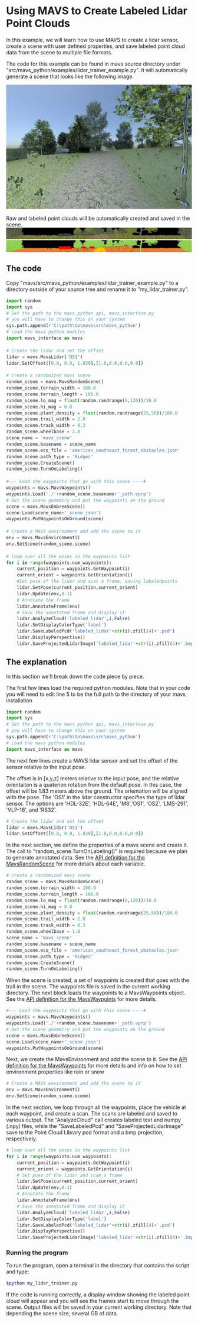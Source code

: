 # Using MAVS to Create Labeled Lidar Point Clouds

In this example, we will learn how to use MAVS to create a lidar sensor, create a scene with user defined properties, and save labeled point cloud data from the scene to multiple file formats.

The code for this example can be found in mavs source directory under "src/mavs_python/examples/lidar_trainer_example.py". It will automatically generate a scene that looks like the following image.

![Outdoor Scene](./os1_image.jpg)

Raw and labeled point clouds will be automatically created and saved in the scene.
![Lidar Point Cloud](./os1_raw_lidar.jpg)
![Labeled Point Cloud](./os1_labeled_lidar.jpg)

## The code
Copy "mavs/src/mavs_python/examples/lidar_trainer_example.py" to
a directory outside of your source tree and rename it to "my_lidar_trainer.py".

```python
import random
import sys
# Set the path to the mavs python api, mavs_interface.py
# you will have to change this on your system
sys.path.append(r'C:\path\to\mavs\src\mavs_python')
# Load the mavs python modules
import mavs_interface as mavs

# Create the lidar and set the offset
lidar = mavs.MavsLidar('OS1')
lidar.SetOffset([0.0, 0.0, 1.830],[1.0,0.0,0.0,0.0])

# create a randomized mavs scene
random_scene = mavs.MavsRandomScene()
random_scene.terrain_width = 100.0
random_scene.terrain_length = 100.0
random_scene.lo_mag = float(random.randrange(0,120))/10.0
random_scene.hi_mag = 0.0
random_scene.plant_density = float(random.randrange(25,50))/100.0
random_scene.trail_width = 2.0
random_scene.track_width = 0.3
random_scene.wheelbase = 1.8
scene_name = 'mavs_scene'
random_scene.basename = scene_name
random_scene.eco_file = 'american_southeast_forest_obstacles.json'
random_scene.path_type = 'Ridges'
random_scene.CreateScene()
random_scene.TurnOnLabeling()

#--- Load the waypoints that go with this scene ----#
waypoints = mavs.MavsWaypoints()
waypoints.Load('./'+random_scene.basename+'_path.vprp')
# Get the scene geometry and put the waypoints on the ground
scene = mavs.MavsEmbreeScene()
scene.Load(scene_name+'_scene.json')
waypoints.PutWaypointsOnGround(scene)

# Create a MAVS environment and add the scene to it
env = mavs.MavsEnvironment()
env.SetScene(random_scene.scene)

# loop over all the poses in the waypoints list
for i in range(waypoints.num_waypoints):
	current_position = waypoints.GetWaypoint(i)
	current_orient = waypoints.GetOrientation(i)
	#Set pose of the lidar and scan a frame, saving labeledpoints
	lidar.SetPose(current_position,current_orient)
	lidar.Update(env,0.1)
	# Annotate the frame
	lidar.AnnotateFrame(env)
	# Save the annotated frame and display it
	lidar.AnalyzeCloud('labeled_lidar',i,False)
	lidar.SetDisplayColorType('label')
	lidar.SaveLabeledPcd('labeled_lidar'+str(i).zfill(4)+'.pcd')
	lidar.DisplayPerspective()
	lidar.SaveProjectedLidarImage('labeled_lidar'+str(i).zfill(4)+'.bmp')
```

## The explanation

In this section we'll break down the code piece by piece.

The first few lines load the required python modules.
Note that in your code you will need to edit line 5 to be the full path to the directory of your mavs installation
```python
import random
import sys
# Set the path to the mavs python api, mavs_interface.py
# you will have to change this on your system
sys.path.append(r'C:\path\to\mavs\src\mavs_python')
# Load the mavs python modules
import mavs_interface as mavs
```

The next few lines create a MAVS lidar sensor and set the offset of the sensor relative to the input pose.

The offset is in [x,y,z] meters relative to the input pose, and the relative
orientaiton is a quaterion rotation from the default pose.
In this case, the offset will be 1.83 meters above the ground.
The orientation will be aligned with the pose.
The 'OS1' in the lidar constructor specifies the type of lidar sensor.
The options are 'HDL-32E', 'HDL-64E', 'M8','OS1', 'OS2',
'LMS-291', 'VLP-16', and 'RS32'.
```python
# Create the lidar and set the offset
lidar = mavs.MavsLidar('OS1')
lidar.SetOffset([0.0, 0.0, 1.830],[1.0,0.0,0.0,0.0])
```

In the next section, we define the properties of a mavs scene and create it.
The call to "random_scene.TurnOnLabeling()" is required because we plan to generate annotated data. See the
[API definition for the MavsRandomScene](https://cgoodin.gitlab.io/msu-autonomous-vehicle-simulator/classmavs__python_1_1mavs__interface_1_1_mavs_random_scene.html)
for more details about each variable.
```python
# create a randomized mavs scene
random_scene = mavs.MavsRandomScene()
random_scene.terrain_width = 100.0
random_scene.terrain_length = 100.0
random_scene.lo_mag = float(random.randrange(0,120))/10.0
random_scene.hi_mag = 0.0
random_scene.plant_density = float(random.randrange(25,50))/100.0
random_scene.trail_width = 2.0
random_scene.track_width = 0.3
random_scene.wheelbase = 1.8
scene_name = 'mavs_scene'
random_scene.basename = scene_name
random_scene.eco_file = 'american_southeast_forest_obstacles.json'
random_scene.path_type = 'Ridges'
random_scene.CreateScene()
random_scene.TurnOnLabeling()
```

When the scene is created, a set of waypoints is created that goes with the trail
in the scene. The waypoints file is saved in the current working directory. The next
block loads the waypoints to a MavsWaypoints object.
See the
[API definition for the MavsWaypoints](https://cgoodin.gitlab.io/msu-autonomous-vehicle-simulator/classmavs__python_1_1mavs__interface_1_1_mavs_waypoints.html) for more details.
```python
#--- Load the waypoints that go with this scene ----#
waypoints = mavs.MavsWaypoints()
waypoints.Load('./'+random_scene.basename+'_path.vprp')
# Get the scene geometry and put the waypoints on the ground
scene = mavs.MavsEmbreeScene()
scene.Load(scene_name+'_scene.json')
waypoints.PutWaypointsOnGround(scene)
```

Next, we create the MavsEnvironment and add the scene to it. See the [API definition for the MavsWaypoints](https://cgoodin.gitlab.io/msu-autonomous-vehicle-simulator/classmavs__python_1_1mavs__interface_1_1_mavs_environment.html) for more details and info on how to set environment properties like rain or snow
```python
# Create a MAVS environment and add the scene to it
env = mavs.MavsEnvironment()
env.SetScene(random_scene.scene)
```

In the next section, we loop through all the waypoints, place the vehicle at each waypoint,
and create a scan. The scans are labeled and saved to various output. The "AnalyzeCloud" call
creates labeled text and numpy (.npy) files, while the "SaveLabeledPcd" and
"SaveProjectedLidarImage" save to the Point Cloud Library pcd format and a bmp projection,
respectively.
```python
# loop over all the poses in the waypoints list
for i in range(waypoints.num_waypoints):
	current_position = waypoints.GetWaypoint(i)
	current_orient = waypoints.GetOrientation(i)
	# Set pose of the lidar and scan a frame
	lidar.SetPose(current_position,current_orient)
	lidar.Update(env,0.1)
	# Annotate the frame
	lidar.AnnotateFrame(env)
	# Save the annotated frame and display it
	lidar.AnalyzeCloud('labeled_lidar',i,False)
	lidar.SetDisplayColorType('label')
	lidar.SaveLabeledPcd('labeled_lidar'+str(i).zfill(4)+'.pcd')
	lidar.DisplayPerspective()
	lidar.SaveProjectedLidarImage('labeled_lidar'+str(i).zfill(4)+'.bmp')
```

### Running the program

To run the program, open a terminal in the directory that contains the script and type:
```bash
$python my_lidar_trainer.py
```
If the code is running correctly, a display window showing the labeled point cloud will appear and you will see the frames start to move through the scene. Output files will be saved in your current working directory. Note that depending the scene size, several GB of data.